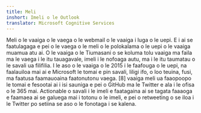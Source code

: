 ```yaml
---
title: Meli
inshort: Imeli o le Outlook
translator: Microsoft Cognitive Services
---
```


Meli o le vaaiga o le vaega o le webmail o le vaaiga i luga o le uepi. E i ai se faatulagaga e pei o le vaega o le meli o le polokalama o le uepi o le vaaiga muamua atu ai. O le vaaiga o le Tiumasani o se koluma tolu vaaiga ma faila ma le vaega i le itu tauagavale, imeli i le nofoaga autu, ma i le itu taumatau o le savali ua filifilia. I le aso o le vaaiga o le 2015 i le faafouga o le uepi, na faalauiloa mai ai e Microsoft le tomai e pin savali, liligi ifo, o loo teuina, fusi, ma faatusa faamauoaina faatonutonu vaega. [8] vaaiga meli ua faaopoopo le tomai e fesootai ai i isi sauniga e pei o GitHub ma le Twitter e ala i le ofisa o le 365 mai. Actionable o savali i le imeli e faatagaina ai se tagata faaaoga e faamaea ai se galuega mai i totonu o le imeli, e pei o retweeting o se iloa i le Twitter po setiina se aso o le fonotaga i se kalena. 





